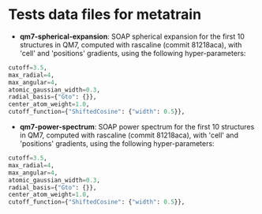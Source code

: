 # Tests data files for metatrain

- **qm7-spherical-expansion**: SOAP spherical expansion for the first 10
  structures in QM7, computed with rascaline (commit 81218aca), with 'cell'
  and 'positions' gradients, using the following hyper-parameters:

```py
cutoff=3.5,
max_radial=4,
max_angular=4,
atomic_gaussian_width=0.3,
radial_basis={"Gto": {}},
center_atom_weight=1.0,
cutoff_function={"ShiftedCosine": {"width": 0.5}},
```

- **qm7-power-spectrum**: SOAP power spectrum for the first 10 structures in
  QM7, computed with rascaline (commit 81218aca), with 'cell' and 'positions'
  gradients, using the following hyper-parameters:

```py
cutoff=3.5,
max_radial=4,
max_angular=4,
atomic_gaussian_width=0.3,
radial_basis={"Gto": {}},
center_atom_weight=1.0,
cutoff_function={"ShiftedCosine": {"width": 0.5}},
```
